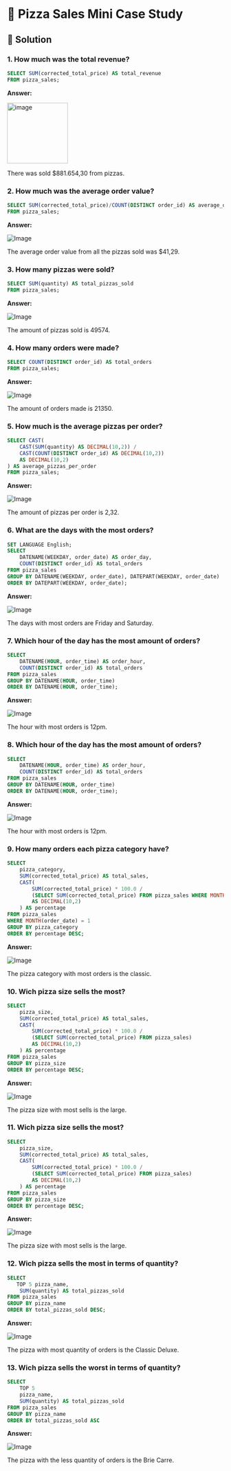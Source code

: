 # 🍕 Pizza Sales Mini Case Study

## 📌 Solution

### 1. How much was the total revenue?

````sql
SELECT SUM(corrected_total_price) AS total_revenue 
FROM pizza_sales;
````
**Answer:**

<img width="141" alt="image" src="https://github.com/user-attachments/assets/7a131112-3f5d-4761-a420-9dea3fd37283">

There was sold $881.654,30 from pizzas.
### 2. How much was the average order value?

````sql
SELECT SUM(corrected_total_price)/COUNT(DISTINCT order_id) AS average_order_value 
FROM pizza_sales;
````
**Answer:**

![Image](https://github.com/user-attachments/assets/122c74c0-da5e-4e46-bfd5-3c7e70833e33)

The average order value from all the pizzas sold was $41,29.
### 3. How many pizzas were sold?

````sql
SELECT SUM(quantity) AS total_pizzas_sold 
FROM pizza_sales;
````
**Answer:**

![Image](https://github.com/user-attachments/assets/443f2ba8-c1b1-4549-a6b3-4cbc989eb8c8)

The amount of pizzas sold is 49574.

### 4. How many orders were made?

````sql
SELECT COUNT(DISTINCT order_id) AS total_orders 
FROM pizza_sales;
````
**Answer:**

![Image](https://github.com/user-attachments/assets/cee7a761-89ea-4a96-add5-fe7c6142655d)

The amount of orders made is 21350.

### 5. How much is the average pizzas per order?

````sql
SELECT CAST(
    CAST(SUM(quantity) AS DECIMAL(10,2)) /
    CAST(COUNT(DISTINCT order_id) AS DECIMAL(10,2)) 
    AS DECIMAL(10,2)
) AS average_pizzas_per_order 
FROM pizza_sales;
````
**Answer:**

![Image](https://github.com/user-attachments/assets/5d08456d-13a9-4689-9f0e-ef499ec7c966)

The amount of pizzas per order is 2,32.

### 6. What are the days with the most orders?

````sql
SET LANGUAGE English;
SELECT 
    DATENAME(WEEKDAY, order_date) AS order_day,
    COUNT(DISTINCT order_id) AS total_orders
FROM pizza_sales
GROUP BY DATENAME(WEEKDAY, order_date), DATEPART(WEEKDAY, order_date)
ORDER BY DATEPART(WEEKDAY, order_date);
````
**Answer:**

![Image](https://github.com/user-attachments/assets/be1e81e2-74b6-4b65-8bcb-d64da578a90e)

The days with most orders are Friday and Saturday.

### 7. Which hour of the day has the most amount of orders?

````sql
SELECT 
    DATENAME(HOUR, order_time) AS order_hour, 
    COUNT(DISTINCT order_id) AS total_orders
FROM pizza_sales
GROUP BY DATENAME(HOUR, order_time)
ORDER BY DATENAME(HOUR, order_time);
````
**Answer:**

![Image](https://github.com/user-attachments/assets/37a0a939-9c71-4ca5-9cc5-2704a9de0f44)

The hour with most orders is 12pm.

### 8. Which hour of the day has the most amount of orders?

````sql
SELECT 
    DATENAME(HOUR, order_time) AS order_hour, 
    COUNT(DISTINCT order_id) AS total_orders
FROM pizza_sales
GROUP BY DATENAME(HOUR, order_time)
ORDER BY DATENAME(HOUR, order_time);
````
**Answer:**

![Image](https://github.com/user-attachments/assets/37a0a939-9c71-4ca5-9cc5-2704a9de0f44)

The hour with most orders is 12pm.

### 9. How many orders each pizza category have?

````sql
SELECT 
    pizza_category, 
    SUM(corrected_total_price) AS total_sales, 
    CAST(
        SUM(corrected_total_price) * 100.0 /
        (SELECT SUM(corrected_total_price) FROM pizza_sales WHERE MONTH(order_date) = 1) 
        AS DECIMAL(10,2)
    ) AS percentage
FROM pizza_sales
WHERE MONTH(order_date) = 1
GROUP BY pizza_category
ORDER BY percentage DESC;
````
**Answer:**

![Image](https://github.com/user-attachments/assets/968b4b68-988d-46f9-97b4-b8282004db43)

The pizza category with most orders is the classic.

### 10. Wich pizza size sells the most?

````sql
SELECT 
    pizza_size, 
    SUM(corrected_total_price) AS total_sales, 
    CAST(
        SUM(corrected_total_price) * 100.0 /
        (SELECT SUM(corrected_total_price) FROM pizza_sales) 
        AS DECIMAL(10,2)
    ) AS percentage
FROM pizza_sales
GROUP BY pizza_size
ORDER BY percentage DESC;
````
**Answer:**

![Image](https://github.com/user-attachments/assets/544218bf-3e5d-4d10-b59a-46dfcd2c1be2)

The pizza size with most sells is the large.

### 11. Wich pizza size sells the most?

````sql
SELECT 
    pizza_size, 
    SUM(corrected_total_price) AS total_sales, 
    CAST(
        SUM(corrected_total_price) * 100.0 /
        (SELECT SUM(corrected_total_price) FROM pizza_sales) 
        AS DECIMAL(10,2)
    ) AS percentage
FROM pizza_sales
GROUP BY pizza_size
ORDER BY percentage DESC;
````
**Answer:**

![Image](https://github.com/user-attachments/assets/544218bf-3e5d-4d10-b59a-46dfcd2c1be2)

The pizza size with most sells is the large.

### 12. Wich pizza sells the most in terms of quantity?

````sql
SELECT 
   TOP 5 pizza_name, 
    SUM(quantity) AS total_pizzas_sold
FROM pizza_sales
GROUP BY pizza_name
ORDER BY total_pizzas_sold DESC;
````
**Answer:**

![Image](https://github.com/user-attachments/assets/f15583d1-0a28-4778-8949-a8daac571783)

The pizza with most quantity of orders is the Classic Deluxe.

### 13. Wich pizza sells the worst in terms of quantity?

````sql
SELECT 
    TOP 5 
    pizza_name, 
    SUM(quantity) AS total_pizzas_sold
FROM pizza_sales
GROUP BY pizza_name
ORDER BY total_pizzas_sold ASC
````
**Answer:**

![Image](https://github.com/user-attachments/assets/1fa8e817-5443-43e2-b7e4-0bc9cc8c58bf)

The pizza with the less quantity of orders is the Brie Carre.




